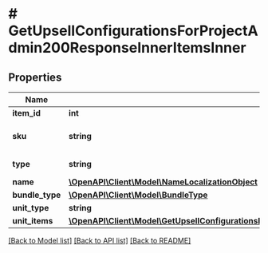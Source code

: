 # # GetUpsellConfigurationsForProjectAdmin200ResponseInnerItemsInner

## Properties

Name | Type | Description | Notes
------------ | ------------- | ------------- | -------------
**item_id** | **int** | Internal unique item ID. | [optional]
**sku** | **string** | Unique item ID. The SKU may contain only lowercase and uppercase Latin alphanumeric characters, periods, dashes, and underscores. | [optional]
**type** | **string** | Type of item: &#x60;virtual_good&#x60;/&#x60;virtual_currency&#x60;/&#x60;bundle&#x60;/&#x60;unit&#x60;. | [optional]
**name** | [**\OpenAPI\Client\Model\NameLocalizationObject**](NameLocalizationObject.md) |  | [optional]
**bundle_type** | [**\OpenAPI\Client\Model\BundleType**](BundleType.md) |  | [optional]
**unit_type** | **string** | Type of unit: &#x60;game&#x60;. | [optional]
**unit_items** | [**\OpenAPI\Client\Model\GetUpsellConfigurationsForProjectAdmin200ResponseInnerItemsInnerUnitItemsInner[]**](GetUpsellConfigurationsForProjectAdmin200ResponseInnerItemsInnerUnitItemsInner.md) | Game keys for different DRMs. | [optional]

[[Back to Model list]](../../README.md#models) [[Back to API list]](../../README.md#endpoints) [[Back to README]](../../README.md)
